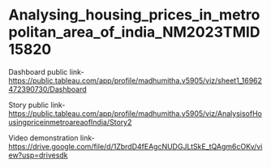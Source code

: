 # Analysing_housing_prices_in_metropolitan_area_of_india_NM2023TMID15820

Dashboard public link-https://public.tableau.com/app/profile/madhumitha.v5905/viz/sheet1_16962472390730/Dashboard

Story public link-https://public.tableau.com/app/profile/madhumitha.v5905/viz/AnalysisofHousingpriceinmetroareaofIndia/Story2

Video demonstration link- https://drive.google.com/file/d/1ZbrdD4fEAgcNUDGJLtSkE_tQAgm6cOKv/view?usp=drivesdk


